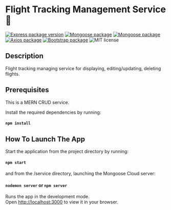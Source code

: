 # Flight Tracking Management Service 🛫


[![Express package version](https://badgen.net/badge/express/v4.18.1/green)](https://npmjs.com/package/express)
[![Mongoose package](https://badgen.net/badge/mongoose/v6.4.0/cyan)](https://mongoosejs.com/)
[![Mongoose package](https://badgen.net/badge/nodemon/v2.0.18/yellow)](https://www.npmjs.com/package/nodemon)
[![Axios package](https://badgen.net/badge/axios/v0.27.2/orange)](https://www.npmjs.com/package/axios)
[![Bootstrap package](https://badgen.net/badge/bootstrap/v5.1.3/blue)](https://www.npmjs.com/package/bootstrap)
![MIT license](https://badgen.net/badge/license/MIT/14019991)

## Description
Flight tracking managing service for displaying, editing/updating, deleting flights.

## Prerequisites
This is a MERN CRUD service.

Install the required dependencies by running:
#### `npm install`

## How To Launch The App
Start the application from the project directory by running:

#### `npm start`

and from the /service directory, launching the Mongoose Cloud server:

#### `nodemon server` or `npm server`

Runs the app in the development mode.\
Open [http://localhost:3000](http://localhost:3000) to view it in your browser.
